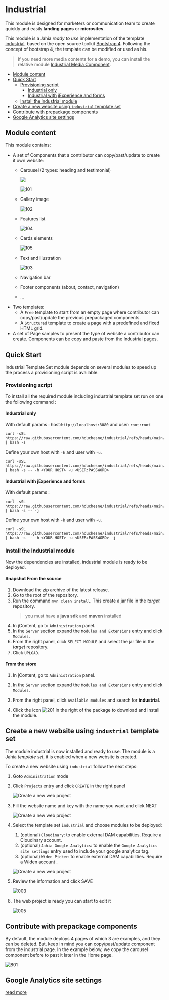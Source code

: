 # Industrial

<!-- * [Français][doc-fr]) -->

This module is designed for marketers or communication team to create quickly and easily
**landing pages** or **microsites**.

This module is a Jahia *ready to use* implementation of the template [industrial][industrial-website],
based on the open source toolkit [Bootstrap 4][bs-website].
Following the concept of bootstrap 4, the template can be modified or used as his.

> If you need more media contents for a demo, you can install
> the relative module [Industrial Media Component][imc:gitUrl].
 
- [Module content](#module-content)
- [Quick Start](#quick-start)
    - [Provisioning script](#provisioning-script)
        - [Industrial only](#industrial-only)
        - [Industrial with jExperience and forms](#industrial-with-jexperience-and-forms)
    - [Install the Industrial module](#install-the-industrial-module)
- [Create a new website using `industrial` template set](#create-a-new-website-using-industrial-template-set)
- [Contribute with prepackage components](#contribute-with-prepackage-components)
- [Google Analytics site settings](#google-analytics-site-settings)

## Module content
This module contains:
- A set of Components that a contributor can copy/past/update to create it own website:
    - Carousel (2 types: heading and testimonial)
    
        ![][100]
        
        ![101]
        
    - Gallery image
    
        ![102]
        
    - Features list
    
        ![104]
        
    - Cards elements
    
        ![105]
        
    - Text and illustration
    
        ![103]
        
    - Navigation bar
    - Footer components (about, contact, navigation)
    - ...
- Two templates:
    - A `Free` template to start from an empty page where contributor can copy/past/update
    the previous prepackaged components.
    - A `Structured` template to create a page with a predefined and fixed HTML grid.
- A set of Page samples to present the type of website a contributor can create. Components can be
    copy and paste from the Industrial pages.



## Quick Start
Industrial Template Set module depends on several modules to speed up the process a provisioning
script is available.

### Provisioning script

To install all the required module including industrial template set run on one the following 
command :
#### Industrial only
With default params : host:`http://localhost:8080` and user: `root:root`

```shell
curl -sSL https://raw.githubusercontent.com/hduchesne/industrial/refs/heads/main/provisioning/industrial.sh | bash -s
```
Define your own host with `-h` and user with `-u`.
```shell
curl -sSL https://raw.githubusercontent.com/hduchesne/industrial/refs/heads/main/provisioning/industrial.sh | bash -s -- -h <YOUR HOST> -u <USER:PASSWORD>
```

#### Industrial with jExperience and forms
With default params :

```shell
curl -sSL https://raw.githubusercontent.com/hduchesne/industrial/refs/heads/main/provisioning/industrial.sh | bash -s -- -j
```
Define your own host with `-h` and user with `-u`.
```shell
curl -sSL https://raw.githubusercontent.com/hduchesne/industrial/refs/heads/main/provisioning/industrial.sh | bash -s -- -h <YOUR HOST> -u <USER:PASSWORD> -j
```

### Install the Industrial module

Now the dependencies are installed, industrial module is ready to be deployed.

#### Snapshot From the source
1. Download the zip archive of the latest release.
2. Go to the root of the repository.
1. Run the command `mvn clean install`. This create a jar file in the *target* repository.
    > you must have a **java sdk** and **maven** installed
1. In jContent, go to `Administration` panel.
1. In the `Server` section expand the `Modules and Extensions` entry and click `Modules`.
1. From the right panel, click `SELECT MODULE` and select the jar file in the *target* repository.
1. Click `UPLOAD`.

#### From the store
1. In jContent, go to `Administration` panel.
2. In the `Server` section expand the `Modules and Extensions` entry and click `Modules`.
3. From the right panel, click `Available modules` and search for **industrial**.

    <!--![200]-->
    
4. Click the icon ![201] in the right of the package to download and install the module.  
 

## Create a new website using `industrial` template set

The module industrial is now installed and ready to use. The module is a Jahia *template set*, it is enabled when a new website is created.

To create a new website using `industrial` follow the next steps:
1. Goto `Administration` mode
2. Click `Projects` entry and click `CREATE` in the right panel

    ![Create a new web project][000]

3. Fill the website name and key with the name you want and click NEXT

    ![Create a new web project][001]

4. Select the template set `industrial` and choose modules to be deployed:
   1. (optional) `Cloudinary`: to enable external DAM capabilities. Require a Cloudinary account.
   2. (optional) `Jahia Google Analytics`: to enable the `Google Analytics site settings`
         entry used to include your google analytics tag.
   3. (optional) `Widen Picker`: to enable external DAM capabilities. Require a Widen account .
   
    ![Create a new web project][002]
    
5. Review the information and click SAVE

    ![003]
    
6. The web project is ready you can start to edit it

    ![005]

## Contribute with prepackage components
By default, the module deploys 4 pages of which 3 are examples, and they can be deleted. But, keep in mind
you can copy/past/update component from the industrial page. In the example below, we copy the carousel
component before to past it later in the Home page.

![801]

<!--
## Use Jahia `Forms` and `jExperience` with an Industrial website
[read more][forms-jx]
-->

## Google Analytics site settings
[read more][google-analytics]

[000]: doc/images/000_create_new_site.png
[001]: doc/images/001_create_new_site.png
[002]: doc/images/002_create_new_site.png
[003]: doc/images/003_create_new_site.png
[005]: doc/images/005_newSite.png
[100]: doc/images/100_component_carousel.png
[101]: doc/images/101_component_carousel.png
[102]: doc/images/102_component_gallery.png
[103]: doc/images/103_component_text.png
[104]: doc/images/104_component_features.png
[105]: doc/images/105_component_cards.png
[200]: doc/images/200_modules_B4.png
[201]: doc/images/201_modules_download_icon.png
[202A]: doc/images/202_modules_animate.png
[202I]: doc/images/202_modules_industrial.png
[205]: doc/images/205_module_damSelector.png
[206]: doc/images/206_module_codeMirror.png
[801]: doc/images/801_site_sample.png

[forms-jx]: doc/en/formsAndJexperience.md
[google-analytics]:doc/en/googleAnalytics.md

[bs-website]: https://getbootstrap.com/docs/
[industrial-website]: https://colorlib.com/wp/template/industrial/
[widen-website]: https://www.widen.com/
[wpa:postInstall]: https://github.com/Jahia/widen-asset-picker#post-install-optional
[wpa:gitUrl]: https://github.com/Jahia/widen-asset-picker
[cpa:gitUrl]:https://github.com/Jahia/cloudinary-picker
[imc:gitUrl]: https://github.com/hduchesne/industrial-media-component
[widen:url]: https://www.widen.com/
[cloudinary:url]: https://cloudinary.com/
[doc-fr]: doc/fr/README.md
